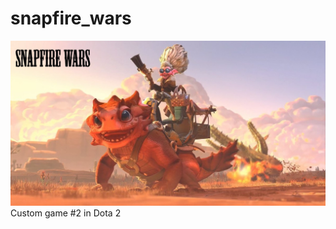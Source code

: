 # snapfire_wars
![Image of wallpaper](https://github.com/jojuno/snapfire_wars/blob/master/content/panorama/images/custom_game/loading_screen/base.jfif)
Custom game #2 in Dota 2
